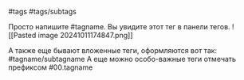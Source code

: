 #tags #tags/subtags 

Просто напишите \#tagname. Вы увидите этот тег в панели тегов. 
![[Pasted image 20241011174847.png]]

А также еще бывают вложенные теги, оформляются вот так: \#tagname/subtagname
А еще можно особо-важные теги отмечать префиксом \#00.tagname
